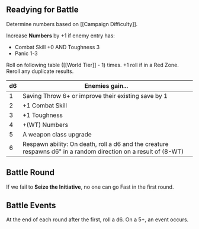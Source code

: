 
## Readying for Battle

Determine numbers based on [[Campaign Difficulty]].

Increase **Numbers** by +1 if enemy entry has:

- Combat Skill +0 AND Toughness 3
- Panic 1-3

Roll on following table ([[World Tier]] - 1) times. +1 roll if in a Red Zone. Reroll any duplicate results.

| d6  | Enemies gain...                                                                                                |
| --- | -------------------------------------------------------------------------------------------------------------- |
| 1   | Saving Throw 6+ or improve their existing save by 1                                                            |
| 2   | +1 Combat Skill                                                                                                |
| 3   | +1 Toughness                                                                                                   |
| 4   | +(WT) Numbers                                                                                                  |
| 5   | A weapon class upgrade                                                                                         |
| 6   | Respawn ability: On death, roll a d6 and the creature respawns d6" in a random direction on a result of (8-WT) |

## Battle Round

If we fail to **Seize the Initiative**, no one can go Fast in the first round.

## Battle Events

At the end of each round after the first, roll a d6. On a 5+, an event occurs.




